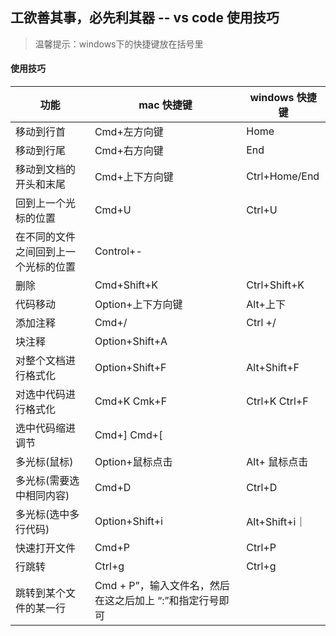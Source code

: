 ## 工欲善其事，必先利其器 -- vs code 使用技巧

> 温馨提示：windows下的快捷键放在括号里

#### 使用技巧

|  功能  | mac 快捷键 | windows 快捷键
|  ----  | ----  | ----
|  移动到行首 | Cmd+左方向键  | Home
| 移动到行尾  | Cmd+右方向键 | End
|移动到文档的开头和末尾 |Cmd+上下方向键 | Ctrl+Home/End
|回到上一个光标的位置|Cmd+U|Ctrl+U
| 在不同的文件之间回到上一个光标的位置 | Control+- | |
| 删除 | Cmd+Shift+K | Ctrl+Shift+K |
| 代码移动 | Option+上下方向键| Alt+上下 |
| 添加注释 | Cmd+/ | Ctrl +/ |
| 块注释 | Option+Shift+A | 
| 对整个文档进行格式化 | Option+Shift+F | Alt+Shift+F
| 对选中代码进行格式化 | Cmd+K Cmk+F | Ctrl+K Ctrl+F |
| 选中代码缩进调节 | Cmd+] Cmd+[ |
|多光标(鼠标)| Option+鼠标点击 | Alt+ 鼠标点击
|多光标(需要选中相同内容) | Cmd+D  | Ctrl+D |
|多光标(选中多行代码) | Option+Shift+i | Alt+Shift+i｜
| 快速打开文件 | Cmd+P | Ctrl+P |
| 行跳转 | Ctrl+g |  Ctrl+g |ß
| 跳转到某个文件的某一行 | Cmd + P”，输入文件名，然后在这之后加上 “:”和指定行号即可 |   